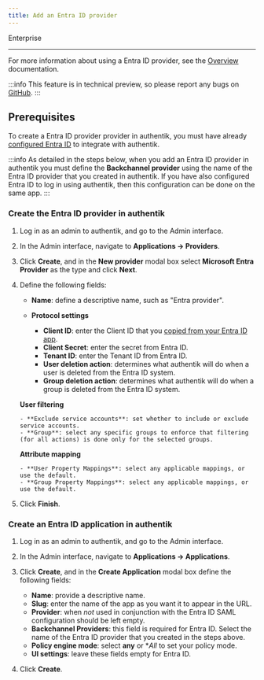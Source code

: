 ```yaml
---
title: Add an Entra ID provider
---
```


<span class="badge badge--primary">Enterprise</span>

---

For more information about using a Entra ID provider, see the [Overview](./index.md) documentation.

:::info
This feature is in technical preview, so please report any bugs on [GitHub](https://github.com/goauthentik/authentik/issues).
:::

## Prerequisites

To create a Entra ID provider provider in authentik, you must have already [configured Entra ID](./setup-entra.md) to integrate with authentik.

:::info
As detailed in the steps below, when you add an Entra ID provider in authentik you must define the **Backchannel provider** using the name of the Entra ID provider that you created in authentik. If you have also configured Entra ID to log in using authentik, then this configuration can be done on the same app.
:::

### Create the Entra ID provider in authentik

1.  Log in as an admin to authentik, and go to the Admin interface.
2.  In the Admin interface, navigate to **Applications -> Providers**.
3.  Click **Create**, and in the **New provider** modal box select **Microsoft Entra Provider** as the type and click **Next**.
4.  Define the following fields:

    - **Name**: define a descriptive name, such as "Entra provider".

    - **Protocol settings**

        - **Client ID**: enter the Client ID that you [copied from your Entra ID app](./setup-entra.md).
        - **Client Secret**: enter the secret from Entra ID.
        - **Tenant ID**: enter the Tenant ID from Entra ID.
        - **User deletion action**: determines what authentik will do when a user is deleted from the Entra ID system.
        - **Group deletion action**: determines what authentik will do when a group is deleted from the Entra ID system.

    **User filtering**

        - **Exclude service accounts**: set whether to include or exclude service accounts.
        - **Group**: select any specific groups to enforce that filtering (for all actions) is done only for the selected groups.

    **Attribute mapping**

        - **User Property Mappings**: select any applicable mappings, or use the default.
        - **Group Property Mappings**: select any applicable mappings, or use the default.

5.  Click **Finish**.

### Create an Entra ID application in authentik

1. Log in as an admin to authentik, and go to the Admin interface.
2. In the Admin interface, navigate to **Applications -> Applications**.
3. Click **Create**, and in the **Create Application** modal box define the following fields:

    - **Name**: provide a descriptive name.
    - **Slug**: enter the name of the app as you want it to appear in the URL.
    - **Provider**: when _not_ used in conjunction with the Entra ID SAML configuration should be left empty.
    - **Backchannel Providers**: this field is required for Entra ID. Select the name of the Entra ID provider that you created in the steps above.
    - **Policy engine mode**: select **any** or \*_All_ to set your policy mode.
    - **UI settings**: leave these fields empty for Entra ID.

4. Click **Create**.
